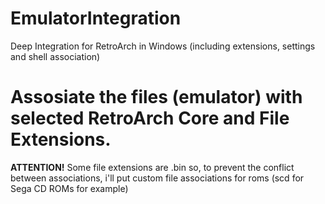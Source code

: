 # EmulatorIntegration
Deep Integration for RetroArch in Windows (including extensions, settings and shell association)

# Assosiate the files (emulator) with selected RetroArch Core and File Extensions.
__ATTENTION!__ Some file extensions are .bin so, to prevent the conflict between associations, i'll put custom file associations for roms (scd for Sega CD ROMs for example)
